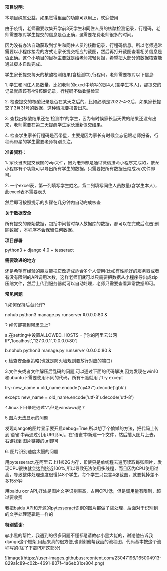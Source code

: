 <p><b>项目说明:</b></p>
   <p>本项目纯属公益，如果觉得里面的功能可以用上，欢迎使用</p>
   <p>由于疫情，老师需要收集开学前3天学生和同住人员的核酸检测记录，行程码，老师需要核对学生提交的信息是否正确，这需要花费老师很多的时间。</p>
   <p>因为没有办法自动获取到学生和同住人员的核酸记录，行程码信息。所以老师通常需要以小程序接龙的方式让家长提交相应的截图，然后再打开截图查看相关信息是否正确。这个小项目的目标主要就是给老师减轻负担，希望把大部分的数据核查能通过脚本自动完成。</p>
   <p>学生家长提交每天的核酸检测结果(含检测中),行程码，老师需要核对以下信息:</p>
   <p>1. 学生和同住人员数量，比如老师的excel中填写的是4人(含学生本人)，那提交的记录就应该有4份核酸记录，行程码不做数量检查</p>
   <p>2. 检查提交的核酸记录是否在某天之后的，比如必须是2022-4-2后，如果家长提交了3月31号的数据，这种情况要报告出来。</p>
   <p>3. 查找出核酸结果还在'检测中’的学生，因为有时候家长当天做的结果还没有出来，老师需要在第二天提醒学生家长重新提交结果。</p>
   <p>4. 检查学生家长行程码是否带星，主要是因为家长有时候会忘记跟老师报备，行程码带星的学生需要老师特别关注。</p>
   <p><b>准备资料：</b></p>
   <p>1. 家长当天提交截图的zip文件，因为老师都是通过微信接龙小程序完成的，接龙小程序有个功能可以导出所有学生的数据，只需要把所有数据压缩成zip文件即可。</p>
   <p>2. 一个excel表，第一列填写学生姓名，第二列填写同住人员数量(含学生本人)，此excel表不需要表头</p>
   <p>然后即可按照提示的步骤在几分钟内自动完成核查</p>
   <p><b>关于数据安全</b></p>
   <p>所有提交的原始数据，包括中间暂时存入数据库的数据，都可以在完成后点击‘删除数据’，本程序不会保留任何数据。</p>
   <p><b>项目部署</b></p>
   <p>python3 + django 4.0 + tesseract</p>
   <p><b>需要改进的地方</b></p>
   <p>还是希望有经验的朋友能把它改造成适合多个人使用(比如有性能好的服务器或者有没有限制的API调用次数，这样老师们就可以只需要把数据从小程序导出成zip压缩文件，然后上传到服务器就可以自动处理，老师只需要查看异常数据即可。</p>
   <p><b>常见问题</b></p>
   <p>1.如何保持后台允许?</p>
   <p>nohub python3 manage.py runserver 0.0.0.0:80 & </p>
   <p>2.如何部署到阿里云上?</p>
   <p>a.在setting中设置ALLOWED_HOSTS = ['你的阿里云公网IP','localhost','127.0.0.1','0.0.0.0:80']</p>
   <p>b.nohub python3 manage.py runserver 0.0.0.0:80 & </p>
   <p>c.检查安全组策略(也就是防火墙规则要放行对应的端口)</p>
   <p>3.文件夹或者文件解压后乱码的问题,可以通过下面的代码解决,因为发现在win10和ubuntu下需要使用不同的代码，所有干脆就用了try except</p>
   <p>try:
       new_name = old_name.encode('cp437').decode('gbk') </p>
   <p>except:
       new_name = old_name.encode('utf-8').decode('utf-8') </p>
   <p>4.linux下目录是通过'/',但是windows是'\'</p>
   <p>5.图片无法显示的问题</p>
   <p>发现django的图片显示要开启debug=True,所以想了个偷懒的方法，把代码上传到‘语雀’中再通过引用URL即可。在'语雀'中新建一个文件，然后插入图片上去，右键找到图片链接的url即可</p>
   <p>6. 图片识别速度太慢的问题</p>
   <p>用pytesseract,在阿里云上(1核2G内存，即使只是单线程去遍历读取每张图片，发现CPU很快就会达到接近100%,所以导致无法使用多线程，而且因为CPU使用过高，导致整体处理速度很慢(48个学生，每个学生只包含4张截图，就要耗掉差不多15分钟</p>
   <p>用baidu ocr API,好处是图片文字识别率高，占用CPU低，但是调用量有限制，超过要收费</p>
   <p>我把baidu API和开源的pytesseract识别的图片都做了些处理，后面对于识别到的文字处理逻辑是一样的</p>
   <p><b>特别感谢:</b></p>
   <p>@小黑的帮忙，我遇到的很多问题不懂都是请教@小黑大佬的，谢谢他告诉我django这个框架,用起来真的很方便,也谢谢他帮我画的流程图，代码基本按这个流程写的(除了下载PDF这部分)</p>
   ![image](https://user-images.githubusercontent.com/23047196/165004913-829a1c89-c02b-4691-807f-4a6eb31ce804.png)

